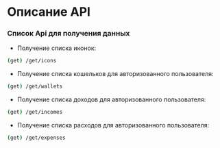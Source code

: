 # Описание API

### Список Api для получения данных

* Получение списка иконок:
```sh
(get) /get/icons 
```
* Получение списка кошельков для авторизованного пользователя:
```sh
(get) /get/wallets 
```
* Получение списка доходов для авторизованного пользователя:
```sh
(get) /get/incomes 
```
* Получение списка расходов для авторизованного пользователя:
```sh
(get) /get/expenses 
```



